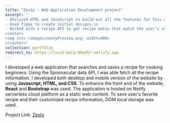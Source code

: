 ```yaml
---
title: "Zesty - Web Application Development project"
excerpt: "
- Utilized HTML and JavaScript to build out all the features for this web application, then incorporated CSS to style all the page components.\n 
- Used figma to create initial designs.\n 
- Worked with a recipe API to get recipe datas that match the user’s search criteria. \n
<center>
<img src='/images/zestyPreview.png' width=400>
</center>"
collection: portfolio
redirect_to: https://lucid-borg-00ad57.netlify.app
---
```


I developed a web application that searches and saves a recipe for cooking beginners. Using the Spoonacular data API, I was able fetch all the recipe information. I developed both desktop and mobile version of the website by using <b>Javascript, HTML, and CSS</b>. To enhance the front end of the website, <b>React</b> and <b>Bootstrap</b> was used. The application is hosted on Netify serverless cloud platform as a static web content. To save user's favorite recipe and their customized recipe information, DOM local storage was used.

Project Link: [Zesty](https://lucid-borg-00ad57.netlify.app/)
